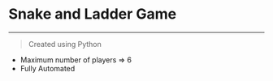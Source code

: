 # Snake and Ladder Game
***
> Created using Python
- Maximum number of players => 6
- Fully Automated
